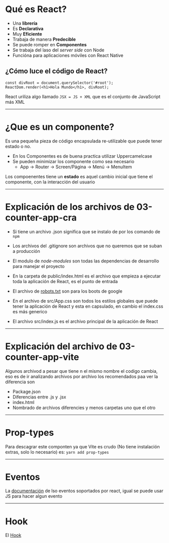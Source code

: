 # Qué es React?
- Una **librería** 
- Es **Declarativa**
- Muy **Eficiente**
- Trabaja de manera **Predecible**
- Se puede romper en **Componentes**
- Se trabaja del laso del _server side_ con Node
- Funcióna para aplicaciones móviles con React Native

## ¿Cómo luce el código de React?
```
const divRoot = document.querySelector('#root');
ReactDom.render(<h1>Hola Mundo</h1>, divRoot);
```
React uriliza algo llamado `JSX = JS + XML` que es el conjunto de JavaScript más XML 

---
# ¿Que es un componente?
Es una pequeña pieza de código encapsulada re-utilizable que puede tener estado o no. 
- En los Componentes es de buena practica utilizar Uppercamelcase
- Se pueden minimizar los componente como sea necesario
    - App -> Router -> Screen/Página -> Menú -> MenuItem

Los compoenentes tiene un **estado** es aquel cambio inicial que tiene el componente, con la interacción del usuario

---
# Explicación de los archivos de 03-counter-app-cra
- Si tiene un archivo .json significa que se instalo de por los comando de `npm`
- Los archivos del .gitignore son archivos que no queremos que se suban a producción 
- El modulo de _node-modules_ son todas las dependencias de desarrollo para manejar el proyecto
- En la carpeta de public/index.html es el archivo que empieza a ejecutar toda la aplicación de React, es el punto de entrada
- El archivo de [robots.txt](https://developers.google.com/search/docs/crawling-indexing/robots/intro?hl=es&visit_id=638697530195004051-2957782529&rd=1) son para los boots de google

- En el archivo de src/App.css son todos los estilos globales que puede tener la aplicación de React y esta en capsulado, en cambio el index.css es más generico
- El archivo src/index.js es el archivo principal de la aplicación de React

---
# Explicación del archivo de 03-counter-app-vite
Algunos archivod a pesar que tiene n el mismo nombre el codigo cambia, eso es de ir analizando archivos por archivo los recomendados paa ver la diferencia son
- Package.json
- Diferencias entre .js y .jsx
- index.html
- Nombrado de archivos diferencies y menos carpetas uno que el otro

---
# Prop-types
Para descagrar este componten ya que Vite es crudo (No tiene instalación extras, solo lo necesario) es:
`yarn add prop-types`

---
# Eventos
La [documentación](https://es.legacy.reactjs.org/docs/events.html) de lso eventos soportados por react, igual se puede usar JS para hacer algun evento

---
# Hook
El [Hook](https://es.legacy.reactjs.org/docs/hooks-intro.html) 